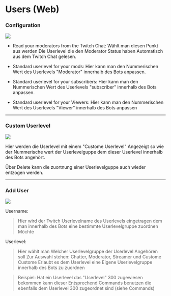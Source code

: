 # Users (Web)

### Configuration
<img src="http://i.imgur.com/2qkJLyC.png"/>

- Read your moderators from the Twitch Chat:
Wählt man diesen Punkt aus werden Die Userlevel die den Moderator Status haben Automatisch aus dem Twitch Chat gelesen.

- Standard userlevel for your mods:
Hier kann man den Nummerischen Wert des Userlevels "Moderator" innerhalb des Bots anpassen.

- Standard userlevel for your subscribers:
Hier kann man den Nummerischen Wert des Userlevels "subscriber" innerhalb des Bots anpassen.

- Standard userlevel for your Viewers:
Hier kann man den Nummerischen Wert des Userlevels "Viewer" innerhalb des Bots anpassen

<hr>

### Custom Userlevel
<img src="http://i.imgur.com/UD0yIfn.png"/>

Hier werden die Userlevel mit einem "Custome Userlevel" Angezeigt so wie der Nummerische wert der Userlevelguppe dem dieser Userlevel innerhalb des Bots angehört.

Über Delete kann die zuortnung einer Userlevelguppe auch wieder entzogen werden.

<hr>

### Add User
<img src="http://i.imgur.com/W3y46KX.png"/>

Username:
> Hier wird der Twitch Userlevelname des Userlevels eingetragen dem man innerhalb des Bots eine bestimmte Userlevelgruppe zuordnen Möchte

Userlevel:
> Hier wählt man Welcher Userlevelgruppe der Userlevel Angehören soll
Zur Auswahl stehen: Chatter, Moderator, Streamer und Custome
Custome Erlaubt es dem Userlevel eine Eigene Userlevelgruppe innerhalb des Bots zu zuordnen

> Beispiel:
Hat ein Userlevel das "Userlevel" 300 zugewiesen bekommen kann dieser Entsprechend Commands benutzen die ebenfalls dem Userlevel 300 zugeordnet sind (siehe Commands)
